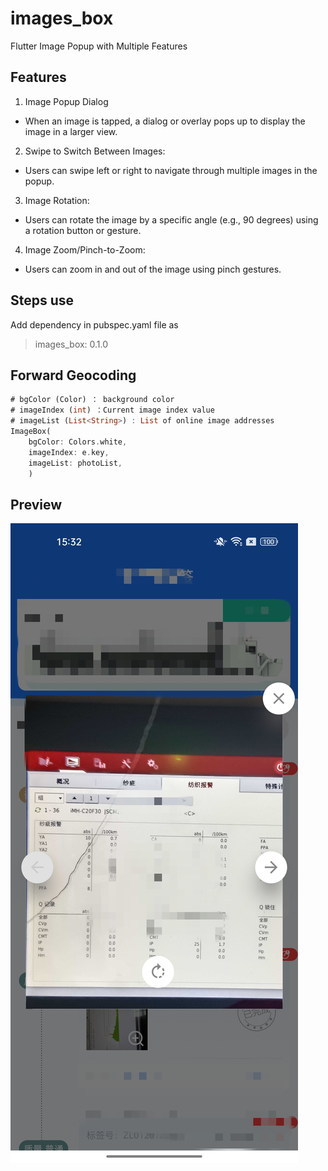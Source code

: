 # images_box

Flutter Image Popup with Multiple Features

## Features 
1. Image Popup Dialog
- When an image is tapped, a dialog or overlay pops up to display the image in a larger view.
2. Swipe to Switch Between Images:
- Users can swipe left or right to navigate through multiple images in the popup.
3. Image Rotation:
- Users can rotate the image by a specific angle (e.g., 90 degrees) using a rotation button or gesture.
4. Image Zoom/Pinch-to-Zoom:
- Users can zoom in and out of the image using pinch gestures.

## Steps use 
Add dependency in pubspec.yaml file as
> images_box: 0.1.0

## Forward Geocoding 
```dart
# bgColor (Color) ： background color
# imageIndex (int) ：Current image index value
# imageList (List<String>) : List of online image addresses
ImageBox(
    bgColor: Colors.white,
    imageIndex: e.key,
    imageList: photoList,
    )
```
## Preview
![pre.jpg](https://raw.githubusercontent.com/smartwange/image_box/refs/heads/main/example/assets/images/pre.jpg)



